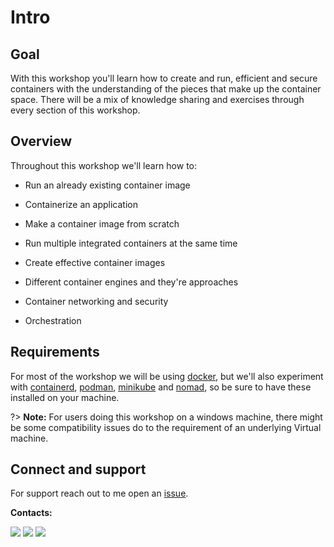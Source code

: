 # Intro

## Goal

With this workshop you'll learn how to create and run, efficient and secure containers with the understanding of the pieces that make up the container space.
There will be a mix of knowledge sharing and exercises through every section of this workshop.

## Overview

Throughout this workshop we'll learn how to:

- Run an already existing container image

- Containerize an application

- Make a container image from scratch

- Run multiple integrated containers at the same time

- Create effective container images

- Different container engines and they're approaches

- Container networking and security

- Orchestration

## Requirements

For most of the workshop we will be using [docker](https://docs.docker.com/get-docker/), but we'll also experiment with [containerd](https://github.com/containerd/containerd/blob/main/docs/getting-started.md), [podman](https://podman.io/docs/installation), [minikube](https://minikube.sigs.k8s.io/docs/start/) and [nomad](https://developer.hashicorp.com/nomad/docs/install), so be sure to have these installed on your machine.

?> **Note:** For users doing this workshop on a windows machine, there might be some compatibility issues do to the requirement of an underlying Virtual machine.

## Connect and support

For support reach out to me open an [issue](https://github.com/ElMassas/containerization/issues).

**Contacts:**


  <a href="https://www.instagram.com/el.massas/" title="Instagram - u/el.massas"><img src="https://img.shields.io/badge/Instagram-E4405F?style=for-the-badge&logo=instagram&logoColor=white" /></a>
  <a href="https://www.linkedin.com/in/miguel-filipe-lu%C3%ADs/" title="LinkedIn - Miguel Luís"><img src="https://img.shields.io/badge/LinkedIn-0077B5?style=for-the-badge&logo=linkedin&logoColor=white" /></a>
  <a href="https://twitter.com/el_massas" title="Twitter - @el_massas"><img src="https://img.shields.io/badge/Twitter-1DA1F2?style=for-the-badge&logo=twitter&logoColor=white" /></a>
